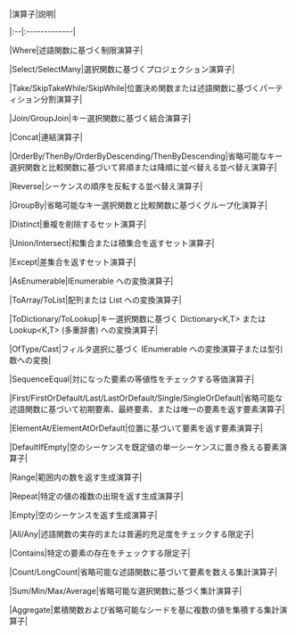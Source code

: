 |演算子|説明|
|:--|:-------------|
|Where|述語関数に基づく制限演算子|
|Select/SelectMany|選択関数に基づくプロジェクション演算子|
|Take/SkipTakeWhile/SkipWhile|位置決め関数または述語関数に基づくパーティション分割演算子|
|Join/GroupJoin|キー選択関数に基づく結合演算子|
|Concat|連結演算子|
|OrderBy/ThenBy/OrderByDescending/ThenByDescending|省略可能なキー選択関数と比較関数に基づいて昇順または降順に並べ替える並べ替え演算子|
|Reverse|シーケンスの順序を反転する並べ替え演算子|
|GroupBy|省略可能なキー選択関数と比較関数に基づくグループ化演算子|
|Distinct|重複を削除するセット演算子|
|Union/Intersect|和集合または積集合を返すセット演算子|
|Except|差集合を返すセット演算子|
|AsEnumerable|IEnumerable<T> への変換演算子|
|ToArray/ToList|配列または List<T> への変換演算子|
|ToDictionary/ToLookup|キー選択関数に基づく Dictionary<K,T> または Lookup<K,T> (多重辞書) への変換演算子|
|OfType/Cast|フィルタ選択に基づく IEnumerable<T> への変換演算子または型引数への変換|
|SequenceEqual|対になった要素の等値性をチェックする等価演算子|
|First/FirstOrDefault/Last/LastOrDefault/Single/SingleOrDefault|省略可能な述語関数に基づいて初期要素、最終要素、または唯一の要素を返す要素演算子|
|ElementAt/ElementAtOrDefault|位置に基づいて要素を返す要素演算子|
|DefaultIfEmpty|空のシーケンスを既定値の単一シーケンスに置き換える要素演算子|
|Range|範囲内の数を返す生成演算子|
|Repeat|特定の値の複数の出現を返す生成演算子|
|Empty|空のシーケンスを返す生成演算子|
|All/Any|述語関数の実存的または普遍的充足度をチェックする限定子|
|Contains|特定の要素の存在をチェックする限定子|
|Count/LongCount|省略可能な述語関数に基づいて要素を数える集計演算子|
|Sum/Min/Max/Average|省略可能な選択関数に基づく集計演算子|
|Aggregate|累積関数および省略可能なシードを基に複数の値を集積する集計演算子|
